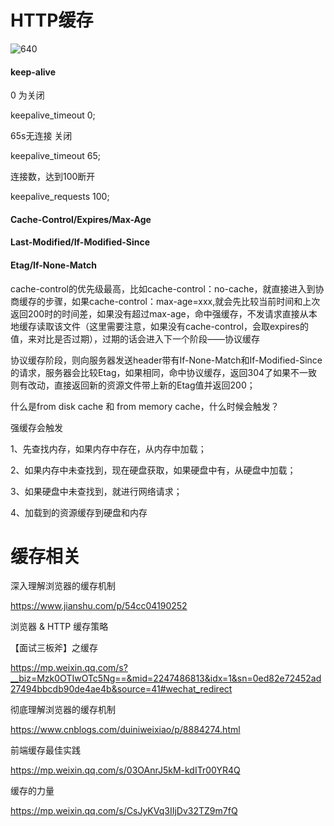 # HTTP缓存





![640](https://i.loli.net/2021/06/11/plxXEtBUG7w6Sdj.png)









#### keep-alive

0 为关闭

keepalive_timeout 0;

65s无连接 关闭

keepalive_timeout 65;

连接数，达到100断开

keepalive_requests 100;



#### Cache-Control/Expires/Max-Age



#### Last-Modified/If-Modified-Since



#### Etag/If-None-Match



cache-control的优先级最高，比如cache-control：no-cache，就直接进入到协商缓存的步骤，如果cache-control：max-age=xxx,就会先比较当前时间和上次返回200时的时间差，如果没有超过max-age，命中强缓存，不发请求直接从本地缓存读取该文件（这里需要注意，如果没有cache-control，会取expires的值，来对比是否过期），过期的话会进入下一个阶段——协议缓存

协议缓存阶段，则向服务器发送header带有If-None-Match和If-Modified-Since的请求，服务器会比较Etag，如果相同，命中协议缓存，返回304了如果不一致则有改动，直接返回新的资源文件带上新的Etag值并返回200；







什么是from disk cache 和 from memory cache，什么时候会触发？

强缓存会触发

1、先查找内存，如果内存中存在，从内存中加载；

2、如果内存中未查找到，现在硬盘获取，如果硬盘中有，从硬盘中加载；

3、如果硬盘中未查找到，就进行网络请求；

4、加载到的资源缓存到硬盘和内存





# 缓存相关



深入理解浏览器的缓存机制

https://www.jianshu.com/p/54cc04190252



浏览器 & HTTP 缓存策略



【面试三板斧】之缓存

https://mp.weixin.qq.com/s?__biz=Mzk0OTIwOTc5Ng==&mid=2247486813&idx=1&sn=0ed82e72452ad27494bbcdb90de4ae4b&source=41#wechat_redirect



彻底理解浏览器的缓存机制

https://www.cnblogs.com/duiniweixiao/p/8884274.html




前端缓存最佳实践

https://mp.weixin.qq.com/s/03OAnrJ5kM-kdITr00YR4Q



缓存的力量

https://mp.weixin.qq.com/s/CsJyKVq3IIjDv32TZ9m7fQ











